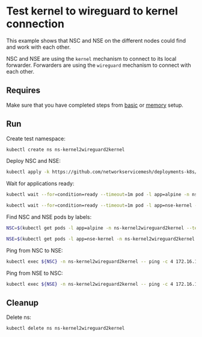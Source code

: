 # Test kernel to wireguard to kernel connection

This example shows that NSC and NSE on the different nodes could find and work with each other.

NSC and NSE are using the `kernel` mechanism to connect to its local forwarder.
Forwarders are using the `wireguard` mechanism to connect with each other.

## Requires

Make sure that you have completed steps from [basic](../../basic) or [memory](../../memory) setup.

## Run

Create test namespace:
```bash
kubectl create ns ns-kernel2wireguard2kernel
```

Deploy NSC and NSE:
```bash
kubectl apply -k https://github.com/networkservicemesh/deployments-k8s/examples/use-cases/Kernel2Wireguard2Kernel?ref=a0d34227c5f7de5516f63034fa6df200ca29904a
```

Wait for applications ready:
```bash
kubectl wait --for=condition=ready --timeout=1m pod -l app=alpine -n ns-kernel2wireguard2kernel
```
```bash
kubectl wait --for=condition=ready --timeout=1m pod -l app=nse-kernel -n ns-kernel2wireguard2kernel
```

Find NSC and NSE pods by labels:
```bash
NSC=$(kubectl get pods -l app=alpine -n ns-kernel2wireguard2kernel --template '{{range .items}}{{.metadata.name}}{{"\n"}}{{end}}')
```
```bash
NSE=$(kubectl get pods -l app=nse-kernel -n ns-kernel2wireguard2kernel --template '{{range .items}}{{.metadata.name}}{{"\n"}}{{end}}')
```

Ping from NSC to NSE:
```bash
kubectl exec ${NSC} -n ns-kernel2wireguard2kernel -- ping -c 4 172.16.1.100
```

Ping from NSE to NSC:
```bash
kubectl exec ${NSE} -n ns-kernel2wireguard2kernel -- ping -c 4 172.16.1.101
```

## Cleanup

Delete ns:
```bash
kubectl delete ns ns-kernel2wireguard2kernel
```
